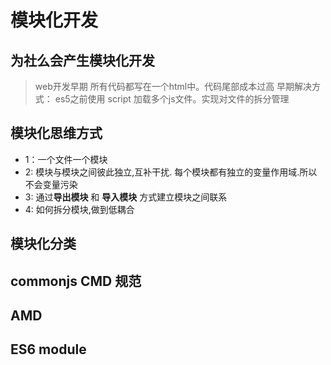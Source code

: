 # 模块化开发


## 为社么会产生模块化开发

>web开发早期 所有代码都写在一个html中。代码尾部成本过高
>早期解决方式：
> es5之前使用 script 加载多个js文件。实现对文件的拆分管理


## 模块化思维方式
- 1：一个文件一个模块
- 2: 模块与模块之间彼此独立,互补干扰. 每个模块都有独立的变量作用域.所以不会变量污染
- 3: 通过**导出模块** 和 **导入模块** 方式建立模块之间联系
- 4: 如何拆分模块,做到低耦合 

## 模块化分类

## commonjs  CMD 规范


## AMD


## ES6 module
